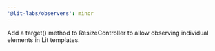 ```yaml
---
'@lit-labs/observers': minor
---
```


Add a target() method to ResizeController to allow observing individual elements in Lit templates.
